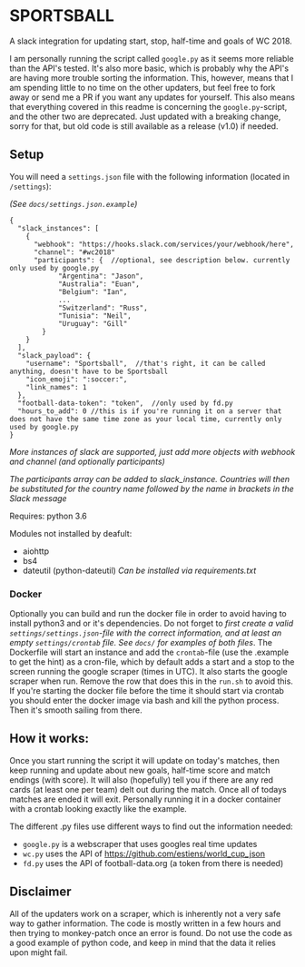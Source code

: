 # SPORTSBALL

A slack integration for updating start, stop, half-time and goals of WC 2018.

I am personally running the script called `google.py` as it seems more reliable than the API's tested.
It's also more basic, which is probably why the API's are having more trouble sorting the information.
This, however, means that I am spending little to no time on the other updaters, but feel free to fork away or send me a PR if you want any updates for yourself. This also means that everything covered in this readme is concerning the `google.py`-script, and the other two are deprecated.
Just updated with a breaking change, sorry for that, but old code is still available as a release (v1.0) if needed.


## Setup
You will need a `settings.json` file with the following information (located in `/settings`):

_(See `docs/settings.json.example`)_
```
{
  "slack_instances": [
    {
      "webhook": "https://hooks.slack.com/services/your/webhook/here",
      "channel": "#wc2018"
      "participants": {  //optional, see description below. currently only used by google.py
            "Argentina": "Jason",
            "Australia": "Euan",
            "Belgium": "Ian",
            ...
            "Switzerland": "Russ",
            "Tunisia": "Neil",
            "Uruguay": "Gill"
        }
    }
  ],
  "slack_payload": {
    "username": "Sportsball",  //that's right, it can be called anything, doesn't have to be Sportsball
    "icon_emoji": ":soccer:",
    "link_names": 1
  },
  "football-data-token": "token",  //only used by fd.py
  "hours_to_add": 0 //this is if you're running it on a server that does not have the same time zone as your local time, currently only used by google.py
}
```
_More instances of slack are supported, just add more objects with webhook and channel (and optionally participants)_

_The participants array can be added to slack_instance. Countries will then be substituted for the country name followed by the name in brackets in the Slack message_

Requires: python 3.6

Modules not installed by deafult:
* aiohttp
* bs4
* dateutil (python-dateutil)
_Can be installed via requirements.txt_

### Docker
Optionally you can build and run the docker file in order to avoid having to install python3 and or it's dependencies. Do not forget to _first create a valid `settings/settings.json`-file with the correct information, and at least an empty `settings/crontab` file. See `docs/` for examples of both files_.
The Dockerfile will start an instance and add the `crontab`-file (use the .example to get the hint) as a cron-file, which by default adds a start and a stop to the screen running the google scraper (times in UTC).
It also starts the google scraper when run. Remove the row that does this in the `run.sh` to avoid this.
If you're starting the docker file before the time it should start via crontab you should enter the docker image via bash and kill the python process. Then it's smooth sailing from there.


## How it works:
Once you start running the script it will update on today's matches, then keep running and update about new goals, half-time score and match endings (with score). It will also (hopefully) tell you if there are any red cards (at least one per team) delt out during the match.
Once all of todays matches are ended it will exit.
Personally running it in a docker container with a crontab looking exactly like the example.

The different .py files use different ways to find out the information needed:
* `google.py` is a webscraper that uses googles real time updates
* `wc.py` uses the API of https://github.com/estiens/world_cup_json
* `fd.py` uses the API of football-data.org (a token from there is needed)


## Disclaimer
All of the updaters work on a scraper, which is inherently not a very safe way to gather information.
The code is mostly written in a few hours and then trying to monkey-patch once an error is found.
Do not use the code as a good example of python code, and keep in mind that the data it relies upon might fail.
